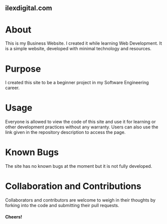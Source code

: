 ## ilexdigital.com
# About
This is my Business Website. I created it while learning Web Development. It is a simple website, developed with minimal technology and resources.
# Purpose
I created this site to be a beginner project in my Software Engineering career.
# Usage
Everyone is allowed to view the code of this site and use it for learning or other development practices without any warranty.
Users can also use the link given in the repository description to access the page.
# Known Bugs
The site has no known bugs at the moment but it is not fully developed.
# Collaboration and Contributions
Collaborators and contributors are welcome to weigh in their thoughts by forking into the code and submitting their pull requests.

#### Cheers!
